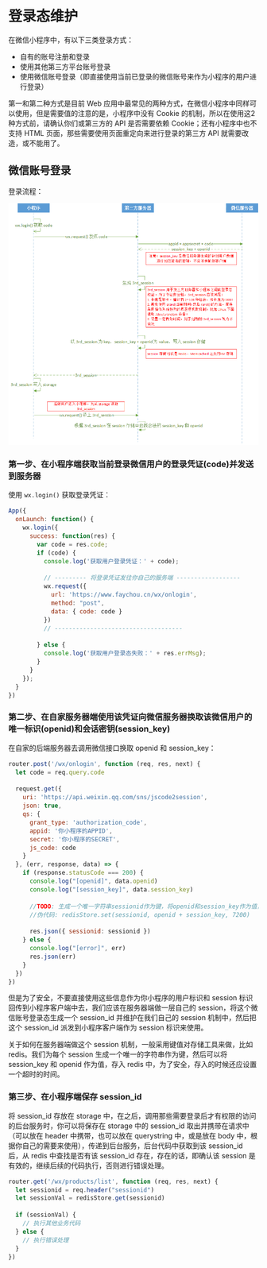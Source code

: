 # 登录态维护
在微信小程序中，有以下三类登录方式：

* 自有的账号注册和登录
* 使用其他第三方平台账号登录
* 使用微信账号登录（即直接使用当前已登录的微信账号来作为小程序的用户进行登录）

第一和第二种方式是目前 Web 应用中最常见的两种方式，在微信小程序中同样可以使用，但是需要值的注意的是，小程序中没有 Cookie 的机制，所以在使用这2种方式前，请确认你们或第三方的 API 是否需要依赖 Cookie；还有小程序中也不支持 HTML 页面，那些需要使用页面重定向来进行登录的第三方 API 就需要改造，或不能用了。

## 微信账号登录
登录流程：

![登录流程图](mdImgs/wx-login.png)

### 第一步、在小程序端获取当前登录微信用户的登录凭证(code)并发送到服务器
使用 `wx.login()` 获取登录凭证：

``` js
App({
  onLaunch: function() {
    wx.login({
      success: function(res) {
        var code = res.code;
        if (code) {
          console.log('获取用户登录凭证：' + code);

          // --------- 将登录凭证发往你自己的服务端 ------------------
          wx.request({
            url: 'https://www.faychou.cn/wx/onlogin',
            method: "post",
            data: { code: code }
          })
          // ------------------------------------

        } else {
          console.log('获取用户登录态失败：' + res.errMsg);
        }
      }
    });
  }
})
```

### 第二步、在自家服务器端使用该凭证向微信服务器换取该微信用户的唯一标识(openid)和会话密钥(session_key)
在自家的后端服务器去调用微信接口换取 openid 和 session_key：

``` js
router.post('/wx/onlogin', function (req, res, next) {
  let code = req.query.code

  request.get({
    uri: 'https://api.weixin.qq.com/sns/jscode2session',
    json: true,
    qs: {
      grant_type: 'authorization_code',
      appid: '你小程序的APPID',
      secret: '你小程序的SECRET',
      js_code: code
    }
  }, (err, response, data) => {
    if (response.statusCode === 200) {
      console.log("[openid]", data.openid)
      console.log("[session_key]", data.session_key)

      //TODO: 生成一个唯一字符串sessionid作为键，将openid和session_key作为值，存入redis，超时时间设置为2小时
      //伪代码: redisStore.set(sessionid, openid + session_key, 7200)

      res.json({ sessionid: sessionid })
    } else {
      console.log("[error]", err)
      res.json(err)
    }
  })
})
```

但是为了安全，不要直接使用这些信息作为你小程序的用户标识和 session 标识回传到小程序客户端中去，我们应该在服务器端做一层自己的 session，将这个微信账号登录态生成一个 session_id 并维护在我们自己的 session 机制中，然后把这个 session_id 派发到小程序客户端作为 session 标识来使用。

关于如何在服务器端做这个 session 机制，一般采用键值对存储工具来做，比如 redis。我们为每个 session 生成一个唯一的字符串作为键，然后可以将 session_key 和 openid 作为值，存入 redis 中，为了安全，存入的时候还应设置一个超时的时间。

### 第三步、在小程序端保存 session_id
将 session_id 存放在 storage 中，在之后，调用那些需要登录后才有权限的访问的后台服务时，你可以将保存在 storage 中的 session_id 取出并携带在请求中（可以放在 header 中携带，也可以放在 querystring 中，或是放在 body 中，根据你自己的需要来使用），传递到后台服务，后台代码中获取到该 session_id 后，从 redis 中查找是否有该 session_id 存在，存在的话，即确认该 session 是有效的，继续后续的代码执行，否则进行错误处理。

``` js
router.get('/wx/products/list', function (req, res, next) {
  let sessionid = req.header("sessionid")
  let sessionVal = redisStore.get(sessionid)

  if (sessionVal) {
    // 执行其他业务代码
  } else {
    // 执行错误处理
  }
})
```

